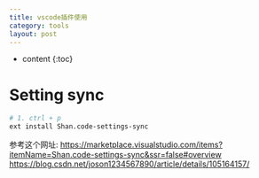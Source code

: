 ```yaml
---
title: vscode插件使用
category: tools
layout: post
---
```

* content
{:toc}

# Setting sync

```bash
# 1. ctrl + p
ext install Shan.code-settings-sync
```

参考这个网址: https://marketplace.visualstudio.com/items?itemName=Shan.code-settings-sync&ssr=false#overview
https://blog.csdn.net/joson1234567890/article/details/105164157/
